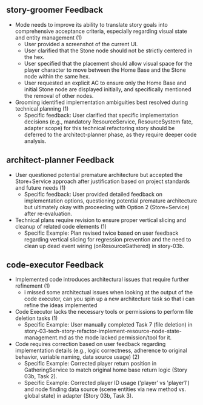 ## story-groomer Feedback

*   Mode needs to improve its ability to translate story goals into comprehensive acceptance criteria, especially regarding visual state and entity management (1)
    *   User provided a screenshot of the current UI.
    *   User clarified that the Stone node should not be strictly centered in the hex.
    *   User specified that the placement should allow visual space for the player character to move between the Home Base and the Stone node within the same hex.
    *   User requested an explicit AC to ensure only the Home Base and initial Stone node are displayed initially, and specifically mentioned the removal of other nodes.
*   Grooming identified implementation ambiguities best resolved during technical planning (1)
    *   Specific feedback: User clarified that specific implementation decisions (e.g., mandatory ResourceService, ResourceSystem fate, adapter scope) for this technical refactoring story should be deferred to the architect-planner phase, as they require deeper code analysis.

## architect-planner Feedback

*   User questioned potential premature architecture but accepted the Store+Service approach after justification based on project standards and future needs (1)
    *   Specific feedback: User provided detailed feedback on implementation options, questioning potential premature architecture but ultimately okay with proceeding with Option 2 (Store+Service) after re-evaluation.
*   Technical plans require revision to ensure proper vertical slicing and cleanup of related code elements (1)
    *   Specific Example: Plan revised twice based on user feedback regarding vertical slicing for regression prevention and the need to clean up dead event wiring (onResourceGathered) in story-03b.

## code-executor Feedback

*   Implemented code introduces architectural issues that require further refinement (1)
    *   i missed some architectual issues when looking at the output of the code executor, can you spin up a new architecture task so that i can refine the ideas implemented
*   Code Executor lacks the necessary tools or permissions to perform file deletion tasks (1)
    *   Specific Example: User manually completed Task 7 (file deletion) in story-03-tech-story-refactor-implement-resource-node-state-management.md as the mode lacked permission/tool for it.
*   Code requires correction based on user feedback regarding implementation details (e.g., logic correctness, adherence to original behavior, variable naming, data source usage) (2)
    *   Specific Example: Corrected player return position in GatheringService to match original home base return logic (Story 03b, Task 2).
    *   Specific Example: Corrected player ID usage ('player' vs 'player1') and node finding data source (scene entities via new method vs. global state) in adapter (Story 03b, Task 3).
